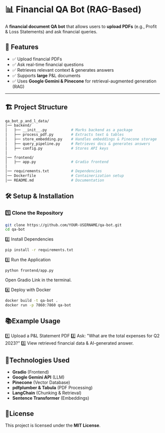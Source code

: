# 📊 Financial QA Bot (RAG-Based)

A **financial document QA bot** that allows users to **upload PDFs** (e.g., Profit & Loss Statements) and ask financial queries.

## 🚀 Features
- ✅ Upload financial PDFs  
- ✅ Ask real-time financial questions  
- ✅ Retrieves relevant context & generates answers  
- ✅ Supports **large** P&L documents  
- ✅ Uses **Google Gemini & Pinecone** for retrieval-augmented generation (RAG)  

---

## 🏗️ Project Structure


```bash
qa_bot_p_and_l_data/
│── backend/
│   ├── __init__.py           # Marks backend as a package
│   ├── process_pdf.py        # Extracts text & tables
│   ├── store_embedding.py    # Handles embeddings & Pinecone storage
│   ├── query_pipeline.py     # Retrieves docs & generates answers
│   ├── config.py             # Stores API keys
│
│── frontend/
│   ├── app.py                # Gradio frontend
│
│── requirements.txt          # Dependencies
│── Dockerfile                # Containerization setup
│── README.md                 # Documentation
```


## 🛠️ Setup & Installation

### **1️⃣ Clone the Repository**
```bash
git clone https://github.com/YOUR-USERNAME/qa-bot.git
cd qa-bot
```
2️⃣ Install Dependencies
```bash
pip install -r requirements.txt
```
3️⃣ Run the Application
```bash
python frontend/app.py
```
Open Gradio Link in the terminal.

4️⃣ Deploy with Docker
```bash
docker build -t qa-bot .
docker run -p 7860:7860 qa-bot
```

## 📚Example Usage
1️⃣ Upload a P&L Statement PDF
2️⃣ Ask: "What are the total expenses for Q2 2023?"
3️⃣ View retrieved financial data & AI-generated answer.

## 🔧Technologies Used

- **Gradio** (Frontend)
- **Google Gemini API** (LLM)
- **Pinecone** (Vector Database)
- **pdfplumber & Tabula** (PDF Processing)
- **LangChain** (Chunking & Retrieval)
- **Sentence Transformer** (Embeddings)


## 📜License
This project is licensed under the **MIT License**.
